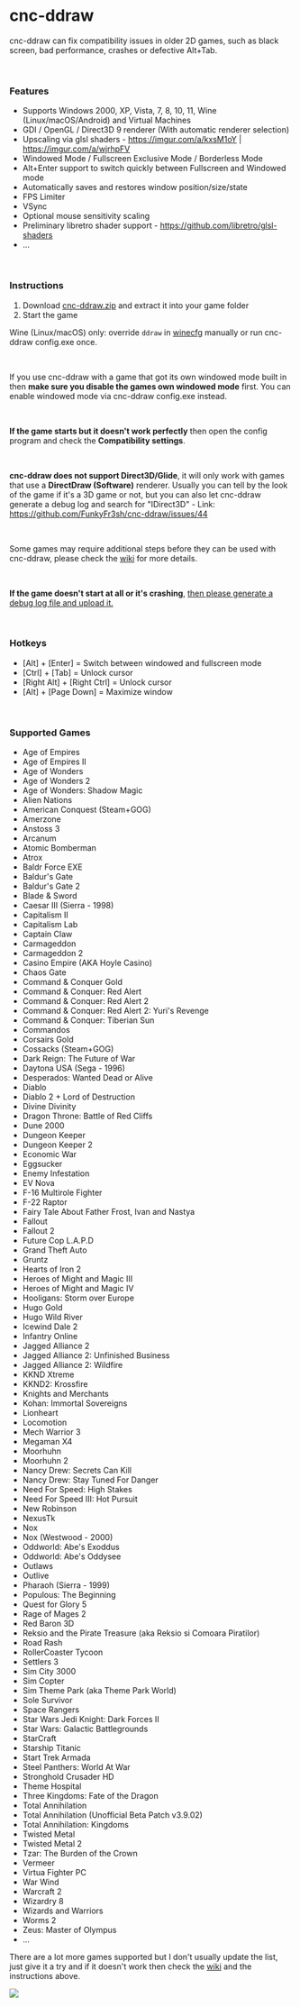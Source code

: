# cnc-ddraw
cnc-ddraw can fix compatibility issues in older 2D games, such as black screen, bad performance, crashes or defective Alt+Tab.

&nbsp;

### Features

 - Supports Windows 2000, XP, Vista, 7, 8, 10, 11, Wine (Linux/macOS/Android) and Virtual Machines
 - GDI / OpenGL / Direct3D 9 renderer (With automatic renderer selection)
 - Upscaling via glsl shaders - https://imgur.com/a/kxsM1oY | https://imgur.com/a/wjrhpFV
 - Windowed Mode / Fullscreen Exclusive Mode / Borderless Mode
 - Alt+Enter support to switch quickly between Fullscreen and Windowed mode
 - Automatically saves and restores window position/size/state
 - FPS Limiter
 - VSync
 - Optional mouse sensitivity scaling
 - Preliminary libretro shader support - https://github.com/libretro/glsl-shaders
 - ...
 
&nbsp;

### Instructions

1. Download [cnc-ddraw.zip](https://github.com/FunkyFr3sh/cnc-ddraw/releases/latest/download/cnc-ddraw.zip) and extract it into your game folder
2. Start the game

Wine (Linux/macOS) only: override `ddraw` in [winecfg](https://wiki.winehq.org/Winecfg#Libraries) manually or run cnc-ddraw config.exe once.

&nbsp;

If you use cnc-ddraw with a game that got its own windowed mode built in then **make sure you disable the games own windowed mode** first. You can enable windowed mode via cnc-ddraw config.exe instead.

&nbsp;

**If the game starts but it doesn't work perfectly** then open the config program and check the **Compatibility settings**.

&nbsp;

**cnc-ddraw does not support Direct3D/Glide**, it will only work with games that use a **DirectDraw (Software)** renderer. Usually you can tell by the look of the game if it's a 3D game or not, but you can also let cnc-ddraw generate a debug log and search for "IDirect3D" - Link: https://github.com/FunkyFr3sh/cnc-ddraw/issues/44

&nbsp;

Some games may require additional steps before they can be used with cnc-ddraw, please check the [wiki](https://github.com/FunkyFr3sh/cnc-ddraw/wiki) for more details.

&nbsp;

**If the game doesn't start at all or it's crashing**, [then please generate a debug log file and upload it.](https://github.com/FunkyFr3sh/cnc-ddraw/issues/44)  

&nbsp;

### Hotkeys
* [Alt] + [Enter]                  = Switch between windowed and fullscreen mode
* [Ctrl] + [Tab]                    = Unlock cursor
* [Right Alt] + [Right Ctrl]  = Unlock cursor
* [Alt] + [Page Down]        = Maximize window

&nbsp;

### Supported Games
- Age of Empires
- Age of Empires II
- Age of Wonders
- Age of Wonders 2
- Age of Wonders: Shadow Magic
- Alien Nations
- American Conquest (Steam+GOG)
- Amerzone
- Anstoss 3
- Arcanum
- Atomic Bomberman
- Atrox
- Baldr Force EXE
- Baldur's Gate
- Baldur's Gate 2
- Blade & Sword
- Caesar III (Sierra - 1998)
- Capitalism II
- Capitalism Lab
- Captain Claw
- Carmageddon
- Carmageddon 2
- Casino Empire (AKA Hoyle Casino)
- Chaos Gate
- Command & Conquer Gold
- Command & Conquer: Red Alert
- Command & Conquer: Red Alert 2
- Command & Conquer: Red Alert 2: Yuri's Revenge
- Command & Conquer: Tiberian Sun
- Commandos
- Corsairs Gold
- Cossacks (Steam+GOG)
- Dark Reign: The Future of War
- Daytona USA (Sega - 1996)
- Desperados: Wanted Dead or Alive
- Diablo
- Diablo 2 + Lord of Destruction
- Divine Divinity
- Dragon Throne: Battle of Red Cliffs
- Dune 2000
- Dungeon Keeper
- Dungeon Keeper 2
- Economic War
- Eggsucker
- Enemy Infestation
- EV Nova
- F-16 Multirole Fighter
- F-22 Raptor
- Fairy Tale About Father Frost, Ivan and Nastya
- Fallout
- Fallout 2
- Future Cop L.A.P.D
- Grand Theft Auto
- Gruntz
- Hearts of Iron 2
- Heroes of Might and Magic III
- Heroes of Might and Magic IV
- Hooligans: Storm over Europe
- Hugo Gold
- Hugo Wild River
- Icewind Dale 2
- Infantry Online
- Jagged Alliance 2
- Jagged Alliance 2: Unfinished Business
- Jagged Alliance 2: Wildfire
- KKND Xtreme
- KKND2: Krossfire
- Knights and Merchants
- Kohan: Immortal Sovereigns
- Lionheart
- Locomotion
- Mech Warrior 3
- Megaman X4
- Moorhuhn
- Moorhuhn 2
- Nancy Drew: Secrets Can Kill
- Nancy Drew: Stay Tuned For Danger
- Need For Speed: High Stakes
- Need For Speed III: Hot Pursuit
- New Robinson
- NexusTk
- Nox
- Nox (Westwood - 2000)
- Oddworld: Abe's Exoddus
- Oddworld: Abe's Oddysee
- Outlaws
- Outlive
- Pharaoh (Sierra - 1999)
- Populous: The Beginning
- Quest for Glory 5
- Rage of Mages 2
- Red Baron 3D
- Reksio and the Pirate Treasure (aka Reksio si Comoara Piratilor)
- Road Rash
- RollerCoaster Tycoon
- Settlers 3
- Sim City 3000
- Sim Copter
- Sim Theme Park (aka Theme Park World)
- Sole Survivor
- Space Rangers
- Star Wars Jedi Knight: Dark Forces II
- Star Wars: Galactic Battlegrounds
- StarCraft
- Starship Titanic
- Start Trek Armada
- Steel Panthers: World At War
- Stronghold Crusader HD
- Theme Hospital
- Three Kingdoms: Fate of the Dragon
- Total Annihilation
- Total Annihilation (Unofficial Beta Patch v3.9.02)
- Total Annihilation: Kingdoms
- Twisted Metal
- Twisted Metal 2
- Tzar: The Burden of the Crown
- Vermeer
- Virtua Fighter PC
- War Wind
- Warcraft 2
- Wizardry 8
- Wizards and Warriors
- Worms 2
- Zeus: Master of Olympus
 - ...

There are a lot more games supported but I don't usually update the list, just give it a try and if it doesn't work then check the [wiki](https://github.com/FunkyFr3sh/cnc-ddraw/wiki) and the instructions above.


[![](https://img.shields.io/github/downloads/FunkyFr3sh/cnc-ddraw/total)](https://github.com/FunkyFr3sh/cnc-ddraw/releases/latest/download/cnc-ddraw.zip)
